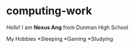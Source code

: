 # computing-work
*Hello*! I am **Nexus Ang** from Dunman High School

My Hobbies
*Sleeping
*Gaming
*Studying
